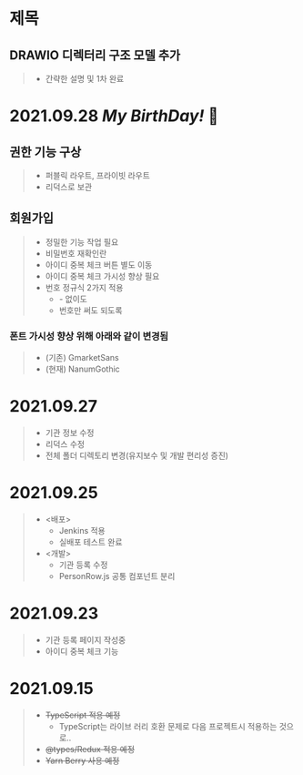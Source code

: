 # 제목
## DRAWIO 디렉터리 구조 모델 추가
> - 간략한 설명 및 1차 완료


 # 2021.09.28 _My BirthDay!_ :birthday:

## 권한 기능 구상 
> - 퍼블릭 라우트, 프라이빗 라우트  
> - 리덕스로 보관

## 회원가입
> - 정밀한 기능 작업 필요
> - 비밀번호 재확인란
> - 아이디 중복 체크 버튼 별도 이동 
> - 아이디 중복 체크 가시성 향상 필요
> - 번호 정규식 2가지 적용
>   - \- 없이도
>   - 번호만 써도 되도록

### 폰트 가시성 향상 위해 아래와 같이 변경됨
> - (기존) GmarketSans
> - (현재) NanumGothic

# 2021.09.27
> - 기관 정보 수정
> - 리덕스 수정
> - 전체 폴더 디렉토리 변경(유지보수 및 개발 편리성 증진)

# 2021.09.25
> - <배포>
>   - Jenkins 적용
>   - 실배포 테스트 완료
> - <개발>
>   - 기관 등록 수정
>   - PersonRow.js 공통 컴포넌트 분리

# 2021.09.23
> - 기관 등록 페이지 작성중
> - 아이디 중복 체크 기능

# 2021.09.15
> - ~~TypeScript 적용 예정~~
>   - TypeScript는 라이브 러리 호환 문제로 다음 프로젝트시 적용하는 것으로..
> - ~~@types/Redux 적용 예정~~
> - ~~Yarn Berry 사용 예정~~

